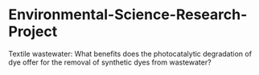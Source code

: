 # Environmental-Science-Research-Project
Textile wastewater: What benefits does the photocatalytic degradation of dye offer for the removal of synthetic dyes from wastewater?
